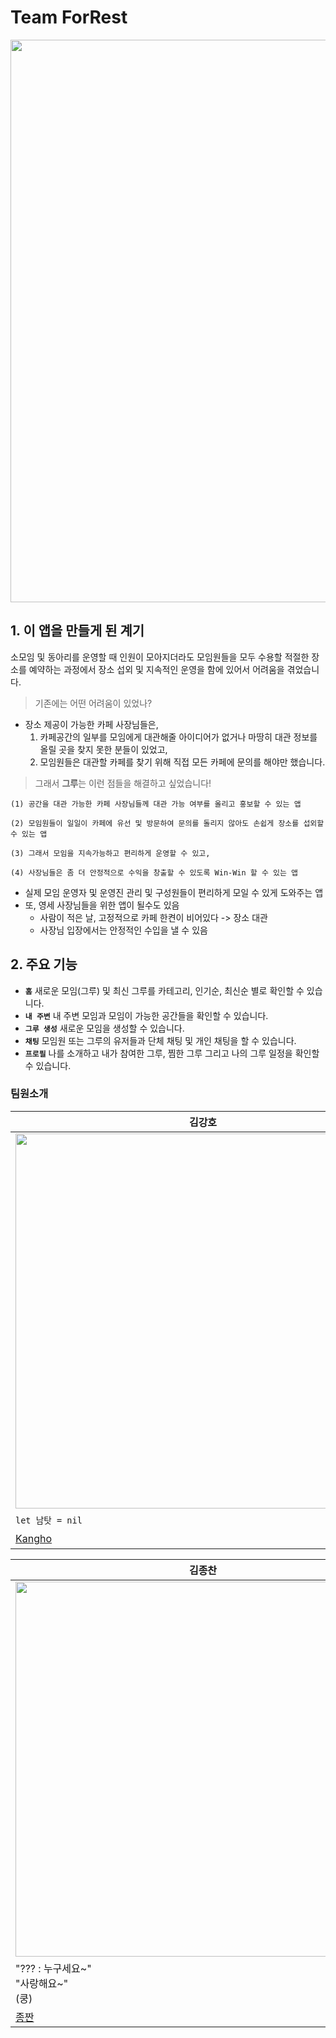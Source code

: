 # Team ForRest
<p align="center">
<img src ="https://cdn.discordapp.com/attachments/1154244064431067166/1166398764479688704/3.gif?ex=654a5880&is=6537e380&hm=911d7cb10baa9a6bab2e5f06854ca7f9e873406154404ea555e85a871df2acff&" width="900">
</p>

## 1. 이 앱을 만들게 된 계기

소모임 및 동아리를 운영할 때 인원이 모아지더라도 모임원들을 모두 수용할 적절한 장소를 예약하는 과정에서 장소 섭외 및 지속적인 운영을 함에 있어서 어려움을 겪었습니다.
> 기존에는 어떤 어려움이 있었나?
  - 장소 제공이 가능한 카페 사장님들은,
     1) 카페공간의 일부를 모임에게 대관해줄 아이디어가 없거나 마땅히 대관 정보를 올릴 곳을 찾지 못한 분들이 있었고,
     2) 모임원들은 대관할 카페를 찾기 위해 직접 모든 카페에 문의를 해야만 했습니다.

> 그래서 **그루**는 이런 점들을 해결하고 싶었습니다!
    
    (1) 공간을 대관 가능한 카페 사장님들께 대관 가능 여부를 올리고 홍보할 수 있는 앱
    
    (2) 모임원들이 일일이 카페에 유선 및 방문하여 문의를 돌리지 않아도 손쉽게 장소를 섭외할 수 있는 앱

    (3) 그래서 모임을 지속가능하고 편리하게 운영할 수 있고,

    (4) 사장님들은 좀 더 안정적으로 수익을 창출할 수 있도록 Win-Win 할 수 있는 앱

- 실제 모임 운영자 및 운영진 관리 및 구성원들이 편리하게 모일 수 있게 도와주는 앱
- 또, 영세 사장님들을 위한 앱이 될수도 있음
    - 사람이 적은 날, 고정적으로 카페 한켠이 비어있다 -> 장소 대관
    - 사장님 입장에서는 안정적인 수입을 낼 수 있음
 
## 2. 주요 기능
- **`홈`** 새로운 모임(그루) 및 최신 그루를 카테고리, 인기순, 최신순 별로 확인할 수 있습니다.
- **`내 주변`** 내 주변 모임과 모임이 가능한 공간들을 확인할 수 있습니다.
- **`그루 생성`** 새로운 모임을 생성할 수 있습니다.
- **`채팅`** 모임원 또는 그루의 유저들과 단체 채팅 및 개인 채팅을 할 수 있습니다.
- **`프로필`** 나를 소개하고 내가 참여한 그루, 찜한 그루 그리고 나의 그루 일정을 확인할 수 있습니다.




### 팀원소개

|김강호             | 김찬형                          |김효석                         |마경미                | 윤진영                          |
|----------------|-------------------------------|-----------------------------|----------------|-------------------------------|
|<img src = "https://github.com/APPSCHOOL3-iOS/final-grew/assets/74649209/1ad03bfe-a859-447c-a871-cff643771c95" width="600">|<img src = "https://github.com/APPSCHOOL3-iOS/final-grew/assets/74649209/89833ed9-0405-4d01-a563-7c4f456708c2" width="600"> | <img src = "https://github.com/APPSCHOOL3-iOS/final-grew/assets/74649209/0ccdbd98-c15d-4bae-8f29-32bd9b80e731" width="600"> | <img src = "https://github.com/APPSCHOOL3-iOS/final-grew/assets/74649209/6a5fd467-bf35-4b4d-abc3-437fe31cd49d" width="600"> |<img src = "https://github.com/APPSCHOOL3-iOS/final-grew/assets/74649209/5221d982-dc4f-41aa-a82c-400f5b8142e6" width="600"> | 
| `let 남탓 = nil`          |`"Isn't this fun?"`            | 양손은 거들뿐            | TBD          | TBD            |
| [Kangho](https://github.com/kkh4323)          |[차니찬](https://github.com/empty005) | [효석쿤](https://github.com/gytjr8422) | [미미](https://github.com/akrudal)          | [지녕](https://github.com/Jin0Yun) |

|김종찬                | 정석호                          |정설아                         |정다혜                | 
|----------------|-------------------------------|-----------------------------|----------------|
| <img src = "https://github.com/APPSCHOOL3-iOS/final-grew/assets/74649209/986257f3-b6c1-48f2-bc28-0f3b89aaaaec" width="600"> |<img src = "https://github.com/APPSCHOOL3-iOS/final-grew/assets/74649209/62b475e0-dfe4-4db6-8b66-28df0c1caf99" width="600"> | <img src = "https://github.com/APPSCHOOL3-iOS/final-grew/assets/74649209/f3266959-af9c-4be4-aaa9-0082ec7de0f1" width="600"> | <img src = "https://github.com/APPSCHOOL3-iOS/final-grew/assets/74649209/412fafc6-311d-421d-93ac-2a155f30887f" width="600"> |
|"??? : 누구세요~" <br/> "사랑해요~" <br/> (쿵)          | 404 Future Not Found            | (건강한 신체) -> (건강한 코드)            | TBD          |
|[종짠](https://github.com/JCxxn) |[서코](https://github.com/seokhoho) |[클로이](https://github.com/seolahchloe) | [다혜](https://github.com/da-hye0)          |



